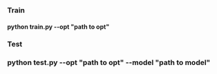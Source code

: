 ###  Train
#### python train.py --opt "path to opt"
### Test
### python test.py --opt "path to opt" --model "path to model"
